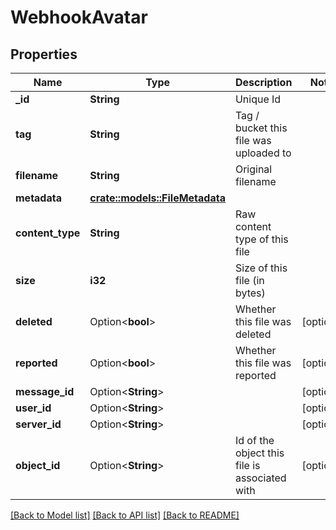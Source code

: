 # WebhookAvatar

## Properties

Name | Type | Description | Notes
------------ | ------------- | ------------- | -------------
**_id** | **String** | Unique Id | 
**tag** | **String** | Tag / bucket this file was uploaded to | 
**filename** | **String** | Original filename | 
**metadata** | [**crate::models::FileMetadata**](File_metadata.md) |  | 
**content_type** | **String** | Raw content type of this file | 
**size** | **i32** | Size of this file (in bytes) | 
**deleted** | Option<**bool**> | Whether this file was deleted | [optional]
**reported** | Option<**bool**> | Whether this file was reported | [optional]
**message_id** | Option<**String**> |  | [optional]
**user_id** | Option<**String**> |  | [optional]
**server_id** | Option<**String**> |  | [optional]
**object_id** | Option<**String**> | Id of the object this file is associated with | [optional]

[[Back to Model list]](../README.md#documentation-for-models) [[Back to API list]](../README.md#documentation-for-api-endpoints) [[Back to README]](../README.md)


